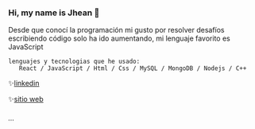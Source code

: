 ### Hi, my name is Jhean 👋

Desde que conocí la programación mi gusto por resolver desafíos escribiendo código solo ha ido aumentando, mi lenguaje favorito es JavaScript 

	lenguajes y tecnologias que he usado:
	   React / JavaScript / Html / Css / MySQL / MongoDB / Nodejs / C++
	   
	

  ✨[linkedin](https://www.linkedin.com/in/jhean-undifined/)
    
  ✨[sitio web](https://myportfolio003.netlify.app/)


###### ...

